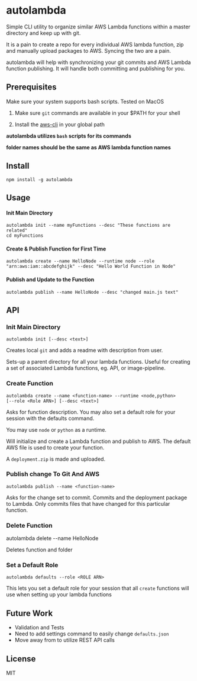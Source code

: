 
# autolambda 
Simple CLI utility to organize similar AWS Lambda functions within a master directory and keep up with git. 

It is a pain to create a repo for every individual AWS lambda function, zip and manually upload packages to AWS. Syncing the two are a pain. 

autolambda will help with synchronizing your git commits and AWS Lambda function publishing. It will handle both committing and publishing for you.

## Prerequisites 

Make sure your system supports bash scripts. Tested on MacOS


1. Make sure `git` commands are available in your $PATH for your shell

2. Install the [aws-cli](https://aws.amazon.com/cli/) in your global path 

**autolambda utilizes `bash` scripts for its commands**

**folder names should be the same as AWS lambda function names**

## Install
```shell
npm install -g autolambda
```

## Usage

#### Init Main Directory
```shell
autolambda init --name myFunctions --desc "These functions are related"
cd myFunctions
```
#### Create & Publish Function for First Time
```shell
autolambda create --name HelloNode --runtime node --role "arn:aws:iam::abcdefghijk" --desc "Hello World Function in Node"  
```
#### Publish and Update to the Function
```shell   
autolambda publish --name HelloNode --desc "changed main.js text"   
```
   
## API

### Init Main Directory
```shell
autolambda init [--desc <text>] 
```

Creates local `git` and adds a readme with description from user.

Sets-up a parent directory for all your lambda functions. Useful for creating a set of associated Lambda functions, eg. API, or image-pipeline.

### Create Function
```shell
autolambda create --name <function-name> --runtime <node,python> 
[--role <Role ARN>] [--desc <text>] 
```
Asks for function description.  You may also set a default role for your session with the defaults command.

You may use `node` or `python` as a runtime. 

Will initialize and create a Lambda function and publish to AWS. The default AWS file is used to create your function. 


A `deployment.zip` is made and uploaded. 

### Publish change To Git And AWS

```shell
autolambda publish --name <function-name> 
```
Asks for the change set to commit. Commits and the deployment package to Lambda. Only commits files that have changed for this particular function.

### Delete Function
autolambda delete --name HelloNode 

Deletes function and folder

### Set a Default Role
```shell
autolambda defaults --role <ROLE ARN> 
```
This lets you set a default role for your session that all `create` functions will use when setting up your lambda functions


## Future Work

* Validation and Tests 
* Need to add settings command to easily change `defaults.json`
* Move away from to utilize REST API calls

## License
MIT